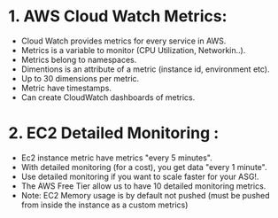 # 1. AWS Cloud Watch Metrics:

- Cloud Watch provides metrics for every service in AWS.
- Metrics is a variable to monitor (CPU Utilization, Networkin..).
- Metrics belong to namespaces.
- Dimentions is an attribute of a metric (instance id, environment etc).
- Up to 30 dimensions per metric.
- Metric have timestamps.
- Can create CloudWatch dashboards of metrics.

# 2. EC2 Detailed Monitoring :

- Ec2 instance metric have metrics "every 5 minutes".
- With detailed monitoring (for a cost), you get data "every 1 minute".
- Use detailed monitoring if you want to scale faster for your ASG!.
- The AWS Free Tier allow us to have 10 detailed monitoring metrics.
- Note: EC2 Memory usage is by default not pushed (must be pushed from inside the instance as a custom metrics)

